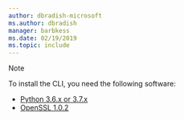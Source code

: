 ```yaml
---
author: dbradish-microsoft
ms.author: dbradish
manager: barbkess
ms.date: 02/19/2019
ms.topic: include
---
```

> [!NOTE]
> To install the CLI, you need the following software:
>
> * [Python 3.6.x or 3.7.x](https://www.python.org/downloads/)
> * [OpenSSL 1.0.2](https://www.openssl.org/source/)
